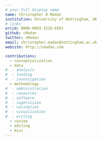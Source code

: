 ```yaml
---
# your full display name
name: Christopher R Madan
institution: University of Nottingham, UK
# links
orcid: 0000-0003-3228-6501
github: cMadan
twitter: cMadan
email: christopher.madan@nottingham.ac.uk
website: http://cmadan.com

contributions:
  - ​conceptualization
  - data
#  - analysis
#  - funding​
#  - ​investigation
  - ​methodology
#  - administration​
#  - ​resources
#  - ​software
#  - ​supervision
#  - ​validation
#  - ​visualization
#  - writing
  - review
  - editing
  - misc
---
```

